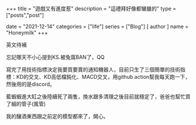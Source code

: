 +++
title = "遊戲又有進度惹"
description = "這禮拜好像都蠻雖的"
type = ["posts","post"]

date = "2021-12-14"
categories = ["life"]
series = ["Blog"]
[ author ]
  name = "Honeymilk"
+++

英文待補

忘記哪天不小心提到KS.被兔窩BAN了，QQ

寫完了用技術指標決定我要買要賣的通知機器人，目前只生了三個簡單的技術指標：KD的交叉、KD高低檔鈍化、MACD交叉，用github action幫我每天跑一下，然後用的是discord。

藍蝦蝦進大缸之後陸續死了兩隻，換水跟多清理之後目前就穩定了，爸爸也幫忙買了細的管子(風管)

我的釀酒東西跟之前定的模型都來了，開心。